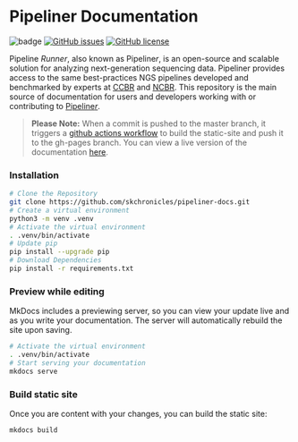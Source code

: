# Pipeliner Documentation  

![badge](https://action-badges.now.sh/skchronicles/pipeliner-docs?action=ci)  [![GitHub issues](https://img.shields.io/github/issues/skchronicles/pipeliner-docs)](https://github.com/skchronicles/pipeliner-docs/issues)  [![GitHub license](https://img.shields.io/github/license/skchronicles/pipeliner-docs)](https://github.com/skchronicles/pipeliner-docs/blob/master/LICENSE)  

Pipeline *Runner*, also known as Pipeline*r*, is an open-source and scalable solution for analyzing next-generation sequencing data. Pipeliner provides access to the same best-practices NGS pipelines developed and benchmarked by experts at [CCBR](https://ccbr.ccr.cancer.gov/) and [NCBR](https://ncbr.ncifcrf.gov/). This repository is the main source of documentation for users and developers working with or contributing to [Pipeline*r*](https://github.com/CCBR/Pipeliner).

> **Please Note:** When a commit is pushed to the master branch, it triggers a [github actions workflow](https://github.com/CCBR/pipeliner-docs/actions) to build the static-site and push it to the gh-pages branch. You can view a live version of the documentation [here](https://ccbr.github.io/pipeliner-docs/).

### Installation
```bash
# Clone the Repository
git clone https://github.com/skchronicles/pipeliner-docs.git
# Create a virtual environment
python3 -m venv .venv
# Activate the virtual environment
. .venv/bin/activate
# Update pip
pip install --upgrade pip
# Download Dependencies
pip install -r requirements.txt
```

### Preview while editing  
MkDocs includes a previewing server, so you can view your update live and as you write your documentation. The server will automatically rebuild the site upon saving.  
```bash
# Activate the virtual environment
. .venv/bin/activate
# Start serving your documentation
mkdocs serve
```

### Build static site  
Once you are content with your changes, you can build the static site:  
```bash
mkdocs build
```
